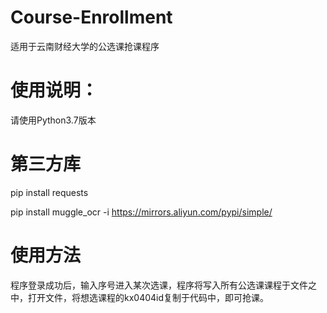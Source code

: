 # Course-Enrollment
适用于云南财经大学的公选课抢课程序

# 使用说明：
请使用Python3.7版本

# 第三方库
pip install requests


pip install muggle_ocr -i https://mirrors.aliyun.com/pypi/simple/

# 使用方法

程序登录成功后，输入序号进入某次选课，程序将写入所有公选课课程于文件之中，打开文件，将想选课程的kx0404id复制于代码中，即可抢课。
